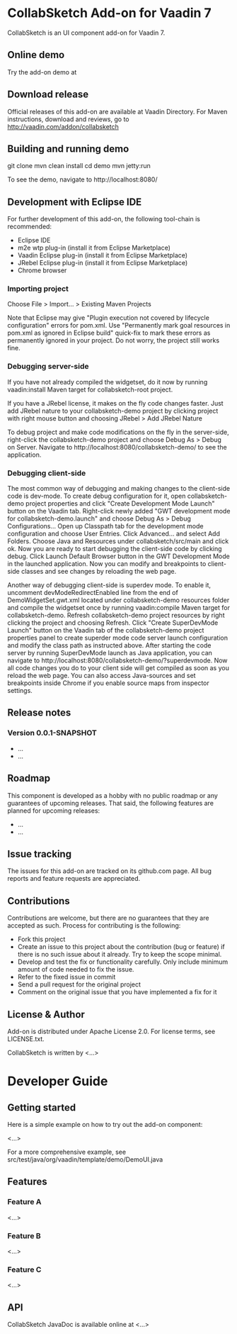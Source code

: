 # CollabSketch Add-on for Vaadin 7

CollabSketch is an UI component add-on for Vaadin 7.

## Online demo

Try the add-on demo at <url of the online demo>

## Download release

Official releases of this add-on are available at Vaadin Directory. For Maven instructions, download and reviews, go to http://vaadin.com/addon/collabsketch

## Building and running demo

git clone <url of the CollabSketch repository>
mvn clean install
cd demo
mvn jetty:run

To see the demo, navigate to http://localhost:8080/

## Development with Eclipse IDE

For further development of this add-on, the following tool-chain is recommended:
- Eclipse IDE
- m2e wtp plug-in (install it from Eclipse Marketplace)
- Vaadin Eclipse plug-in (install it from Eclipse Marketplace)
- JRebel Eclipse plug-in (install it from Eclipse Marketplace)
- Chrome browser

### Importing project

Choose File > Import... > Existing Maven Projects

Note that Eclipse may give "Plugin execution not covered by lifecycle configuration" errors for pom.xml. Use "Permanently mark goal resources in pom.xml as ignored in Eclipse build" quick-fix to mark these errors as permanently ignored in your project. Do not worry, the project still works fine. 

### Debugging server-side

If you have not already compiled the widgetset, do it now by running vaadin:install Maven target for collabsketch-root project.

If you have a JRebel license, it makes on the fly code changes faster. Just add JRebel nature to your collabsketch-demo project by clicking project with right mouse button and choosing JRebel > Add JRebel Nature

To debug project and make code modifications on the fly in the server-side, right-click the collabsketch-demo project and choose Debug As > Debug on Server. Navigate to http://localhost:8080/collabsketch-demo/ to see the application.

### Debugging client-side

The most common way of debugging and making changes to the client-side code is dev-mode. To create debug configuration for it, open collabsketch-demo project properties and click "Create Development Mode Launch" button on the Vaadin tab. Right-click newly added "GWT development mode for collabsketch-demo.launch" and choose Debug As > Debug Configurations... Open up Classpath tab for the development mode configuration and choose User Entries. Click Advanced... and select Add Folders. Choose Java and Resources under collabsketch/src/main and click ok. Now you are ready to start debugging the client-side code by clicking debug. Click Launch Default Browser button in the GWT Development Mode in the launched application. Now you can modify and breakpoints to client-side classes and see changes by reloading the web page. 

Another way of debugging client-side is superdev mode. To enable it, uncomment devModeRedirectEnabled line from the end of DemoWidgetSet.gwt.xml located under collabsketch-demo resources folder and compile the widgetset once by running vaadin:compile Maven target for collabsketch-demo. Refresh collabsketch-demo project resources by right clicking the project and choosing Refresh. Click "Create SuperDevMode Launch" button on the Vaadin tab of the collabsketch-demo project properties panel to create superder mode code server launch configuration and modify the class path as instructed above. After starting the code server by running SuperDevMode launch as Java application, you can navigate to http://localhost:8080/collabsketch-demo/?superdevmode. Now all code changes you do to your client side will get compiled as soon as you reload the web page. You can also access Java-sources and set breakpoints inside Chrome if you enable source maps from inspector settings. 

 
## Release notes

### Version 0.0.1-SNAPSHOT
- ...
- ...

## Roadmap

This component is developed as a hobby with no public roadmap or any guarantees of upcoming releases. That said, the following features are planned for upcoming releases:
- ...
- ...

## Issue tracking

The issues for this add-on are tracked on its github.com page. All bug reports and feature requests are appreciated. 

## Contributions

Contributions are welcome, but there are no guarantees that they are accepted as such. Process for contributing is the following:
- Fork this project
- Create an issue to this project about the contribution (bug or feature) if there is no such issue about it already. Try to keep the scope minimal.
- Develop and test the fix or functionality carefully. Only include minimum amount of code needed to fix the issue.
- Refer to the fixed issue in commit
- Send a pull request for the original project
- Comment on the original issue that you have implemented a fix for it

## License & Author

Add-on is distributed under Apache License 2.0. For license terms, see LICENSE.txt.

CollabSketch is written by <...>

# Developer Guide

## Getting started

Here is a simple example on how to try out the add-on component:

<...>

For a more comprehensive example, see src/test/java/org/vaadin/template/demo/DemoUI.java

## Features

### Feature A

<...>

### Feature B

<...>

### Feature C

<...>

## API

CollabSketch JavaDoc is available online at <...>